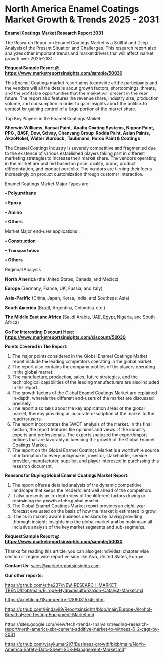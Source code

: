 # North America Enamel Coatings Market Growth & Trends 2025 - 2031

<strong>Enamel Coatings Market Research Report 2031</strong>

The Research Report on Enamel Coatings Market is a Skillful and Deep Analysis of the Present Situation and Challenges. This research report also analyzes other important trends and market drivers that will affect market growth over 2025-2031.

<strong>Request Sample Report @ <a href=https://www.marketreportsinsights.com/sample/50030>https://www.marketreportsinsights.com/sample/50030</a></strong>

This Enamel Coatings market report aims to provide all the participants and the vendors will all the details about growth factors, shortcomings, threats, and the profitable opportunities that the market will present in the near future. The report also features the revenue share, industry size, production volume, and consumption in order to gain insights about the politics to contest for gaining control of a large portion of the market share.

Top Key Players in the Enamel Coatings Market:

<strong>Sherwin-Williams, Kansai Paint , Axalta Coating Systems, Nippon Paint, PPG , BASF, Dow, Solvay, Chenyang Group, Rodda Paint, Asian Paints, AkzoNobel, Walter Wurdack , Taubmans, Noroo Paint & Coatings</strong>

The Enamel Coatings Industry is severely competitive and fragmented due to the existence of various established players taking part in different marketing strategies to increase their market share. The vendors operating in the market are profiled based on price, quality, brand, product differentiation, and product portfolio. The vendors are turning their focus increasingly on product customization through customer interaction.

Enamel Coatings Market Major Types are:

<strong>•  Polyurethane

•  Epoxy

•  Amino

•  Others</strong>

Market Major end-user applications :

<strong>•  Construction

•  Transportation

•  Others</strong>

Regional Analysis

</u><strong><b>North America</b></strong> (the United States, Canada, and Mexico)

<strong><b>Europe </b></strong>(Germany, France, UK, Russia, and Italy)

<strong><b>Asia-Pacific</b></strong> (China, Japan, Korea, India, and Southeast Asia)

<strong><b>South America</b></strong> (Brazil, Argentina, Colombia, etc.)

<strong><b>The Middle East and Africa</b></strong> (Saudi Arabia, UAE, Egypt, Nigeria, and South Africa)

<strong>Go For Interesting Discount Here: <a href=https://www.marketreportsinsights.com/discount/50030>https://www.marketreportsinsights.com/discount/50030</a></strong>

<strong>Points Covered in The Report:</strong>
<ol>
  <li>The major points considered in the Global Enamel Coatings Market report include the leading competitors operating in the global market.</li>
  <li>The report also contains the company profiles of the players operating in the global market.</li>
  <li>The manufacture, production, sales, future strategies, and the technological capabilities of the leading manufacturers are also included in the report.</li>
  <li>The growth factors of the Global Enamel Coatings Market are explained in-depth, wherein the different end-users of the market are discussed precisely.</li>
  <li>The report also talks about the key application areas of the global market, thereby providing an accurate description of the market to the readers/users.</li>
  <li>The report incorporates the SWOT analysis of the market. In the final section, the report features the opinions and views of the industry experts and professionals. The experts analyzed the export/import policies that are favorably influencing the growth of the Global Enamel Coatings Market.</li>
  <li>The report on the Global Enamel Coatings Market is a worthwhile source of information for every policymaker, investor, stakeholder, service provider, manufacturer, supplier, and player interested in purchasing this research document.</li>
</ol>
<strong>Reasons for Buying Global Enamel Coatings Market Report:</strong>

<ol>
  <li>The report offers a detailed analysis of the dynamic competitive landscape that keeps the reader/client well ahead of the competitors.</li>
  <li>It also presents an in-depth view of the different factors driving or restraining the growth of the global market.</li>
  <li>The Global Enamel Coatings Market report provides an eight-year forecast evaluated on the basis of how the market is estimated to grow.</li>
  <li>It helps in making aware business decisions by having providing thorough insights insights into the global market and by making an all-inclusive analysis of the key market segments and sub-segments.</li>
</ol>
<strong>Request Sample Report @ <a href=https://www.marketreportsinsights.com/sample/50030>https://www.marketreportsinsights.com/sample/50030</a></strong>


Thanks for reading this article; you can also get individual chapter wise section or region wise report version like Asia, United States, Europe.

<strong>Contact Us:</strong>
sales@marketreportsinsights.com

<strong>Our other reports:</strong>

<a href=https://github.com/arha237/NEW-RESEARCH-MARKET-TREND/blob/main/Europe-Hydrodesulfurization-Catalyst-Market.md>https://github.com/arha237/NEW-RESEARCH-MARKET-TREND/blob/main/Europe-Hydrodesulfurization-Catalyst-Market.md</a>

<a href=https://ameblo.jp/18yam/entry-12890815746.html>https://ameblo.jp/18yam/entry-12890815746.html</a>

<a href=https://github.com/Hindavii9/Reportsinsights/blob/main/Europe-Alcohol-Breathalyzer-Testing-Equipment-Market.md>https://github.com/Hindavii9/Reportsinsights/blob/main/Europe-Alcohol-Breathalyzer-Testing-Equipment-Market.md</a>

<a href=https://sites.google.com/view/tech-trends-analysis/trending-research-report/north-america-sbr-cement-additive-market-to-witness-6-2-cagr-by-2031>https://sites.google.com/view/tech-trends-analysis/trending-research-report/north-america-sbr-cement-additive-market-to-witness-6-2-cagr-by-2031</a>

<a href=https://github.com/vijaykumar207/Business-growth/blob/main/North-America-Safety-Data-Sheet-SDS-Management-Market.md>https://github.com/vijaykumar207/Business-growth/blob/main/North-America-Safety-Data-Sheet-SDS-Management-Market.md</a>"
